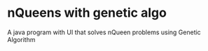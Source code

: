 # nQueens with genetic algo
 A java program with UI that solves nQueen problems using Genetic Algorithm
